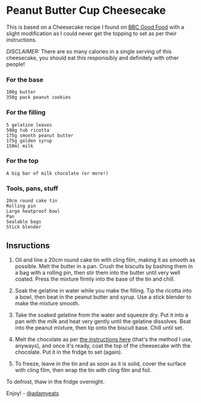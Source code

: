 # Peanut Butter Cup Cheesecake

This is based on a Cheesecake recipe I found on [BBC Good Food](http://www.bbcgoodfood.com/recipes/1759649/peanut-butter-cheesecake) with a slight modification as I could never get the topping to set as per their instructions.

_DISCLAIMER:_ There are so many calories in a single serving of this cheesecake, you should eat this responisibly and definitely with other people!

### For the base

    100g butter
    350g pack peanut cookies

### For the filling

    5 gelatine leaves
    500g tub ricotta
    175g smooth peanut butter
    175g golden syrup
    150ml milk

### For the top

    A big bar of milk chocolate (or more!)

### Tools, pans, stuff

    20cm round cake tin
    Rolling pin
    Large heatproof bowl
    Pan
    Sealable bags
    Stick blender

## Insructions

1. Oil and line a 20cm round cake tin with cling film, making it as smooth as possible. Melt the butter in a pan. Crush the biscuits by bashing them in a bag with a rolling pin, then stir them into the butter until very well coated. Press the mixture firmly into the base of the tin and chill.

2. Soak the gelatine in water while you make the filling. Tip the ricotta into a bowl, then beat in the peanut butter and syrup. Use a stick blender to make the mixture smooth.

3. Take the soaked gelatine from the water and squeeze dry. Put it into a pan with the milk and heat very gently until the gelatine dissolves. Beat into the peanut mixture, then tip onto the biscuit base. Chill until set.

4. Melt the chocolate as per [the instructions here](http://www.bbc.co.uk/food/techniques/melting_chocolate) (that's the method I use, anyways), and once it's ready, coat the top of the cheesecake with the chocolate. Put it in the fridge to set (again).

5. To freeze, leave in the tin and as soon as it is solid, cover the surface with cling film, then wrap the tin with cling film and foil.

To defrost, thaw in the fridge overnight.

Enjoy! - [@adamyeats](https://twitter.com/adamyeats)
